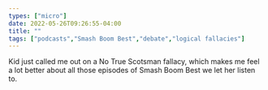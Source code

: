 ```yaml
---
types: ["micro"]
date: 2022-05-26T09:26:55-04:00
title: ""
tags: ["podcasts","Smash Boom Best","debate","logical fallacies"]
---
```

Kid just called me out on a No True Scotsman fallacy, which makes me feel a lot better about all those episodes of Smash Boom Best we let her listen to.
